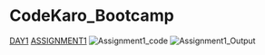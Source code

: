 # CodeKaro_Bootcamp

[DAY1](https://github.com/Devansh0301/CodeKaro_Bootcamp/tree/main/DAY!)
    [ASSIGNMENT1](https://github.com/Devansh0301/CodeKaro_Bootcamp/blob/main/DAY!/Assignment1.js)
    ![Assignment1_code](https://github.com/Devansh0301/CodeKaro_Bootcamp/assets/130764624/13c78dba-aff7-4aab-b912-72cf11cb4265)
    ![Assignment1_Output](https://github.com/Devansh0301/CodeKaro_Bootcamp/assets/130764624/7a129f2a-3b96-4afc-be2d-865c220db6c4)

